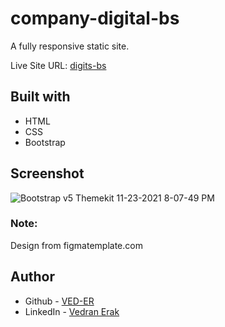 # company-digital-bs

A fully responsive static site.

Live Site URL: [digits-bs](https://ved-er.github.io/digits-bs/)


## Built with

- HTML
- CSS
- Bootstrap


## Screenshot
![Bootstrap v5 Themekit 11-23-2021 8-07-49 PM](https://user-images.githubusercontent.com/92994473/143088244-fecb4090-0735-4c2d-b39d-0c089a0e2ac5.png)




### Note:
Design from figmatemplate.com

## Author

- Github - [VED-ER](https://github.com/VED-ER)
- LinkedIn - [Vedran Erak](https://www.linkedin.com/in/vedran-erak-9b8321212/)


